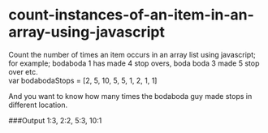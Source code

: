 # count-instances-of-an-item-in-an-array-using-javascript

Count the number of times an item occurs in an array list using 
javascript; for example; bodaboda 1 has made 4 stop overs, 
boda boda 3 made 5 stop over etc.    
var bodabodaStops = [2, 5, 10, 5, 5, 1, 2, 1, 1]

And you want to know how many times the bodaboda guy made stops in different location.

###Output
1:3, 2:2, 5:3, 10:1
